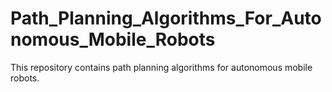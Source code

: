 # Path_Planning_Algorithms_For_Autonomous_Mobile_Robots
This repository contains path planning algorithms for autonomous mobile robots.
